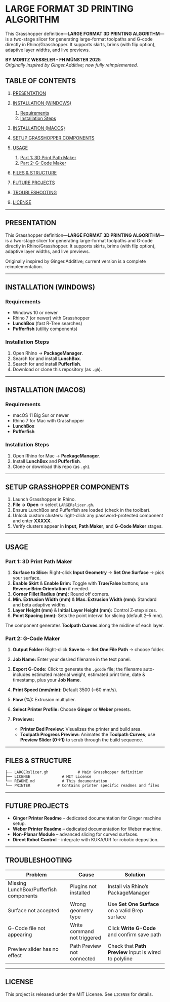 # LARGE FORMAT 3D PRINTING ALGORITHM
  
This Grasshopper definition—**LARGE FORMAT 3D PRINTING ALGORITHM**—is a two-stage slicer for generating large-format toolpaths and G-code directly in Rhino/Grasshopper. It supports skirts, brims (with flip option), adaptive layer widths, and live previews.

**BY MORITZ WESSELER - FH MÜNSTER 2025**  
*Originally inspired by Ginger.Additive; now fully reimplemented.* 

## TABLE OF CONTENTS

1. [PRESENTATION](#presentation)
2. [INSTALLATION (WINDOWS)](#installation-windows)

   1. [Requirements](#requirements)
   2. [Installation Steps](#installation-steps)
3. [INSTALLATION (MACOS)](#installation-macos)
4. [SETUP GRASSHOPPER COMPONENTS](#setup-grasshopper-components)
5. [USAGE](#usage)

   1. [Part 1: 3D Print Path Maker](#part-1-3d-print-path-maker)
   2. [Part 2: G-Code Maker](#part-2-g-code-maker)
6. [FILES & STRUCTURE](#files--structure)
7. [FUTURE PROJECTS](#future-projects)
8. [TROUBLESHOOTING](#troubleshooting)
9. [LICENSE](#license)

---

## PRESENTATION

This Grasshopper definition—**LARGE FORMAT 3D PRINTING ALGORITHM**—is a two-stage slicer for generating large-format toolpaths and G-code directly in Rhino/Grasshopper. It supports skirts, brims (with flip option), adaptive layer widths, and live previews.

Originally inspired by Ginger.Additive; current version is a complete reimplementation.

---

## INSTALLATION (WINDOWS)

### Requirements

* Windows 10 or newer
* Rhino 7 (or newer) with Grasshopper
* **LunchBox** (fast R-Tree searches)
* **Pufferfish** (utility components)

### Installation Steps

1. Open Rhino → **PackageManager**.
2. Search for and install **LunchBox**.
3. Search for and install **Pufferfish**.
4. Download or clone this repository (as `.gh`).

---

## INSTALLATION (MACOS)

### Requirements

* macOS 11 Big Sur or newer
* Rhino 7 for Mac with Grasshopper
* **LunchBox**
* **Pufferfish**

### Installation Steps

1. Open Rhino for Mac → **PackageManager**.
2. Install **LunchBox** and **Pufferfish**.
3. Clone or download this repo (as `.gh`).

---

## SETUP GRASSHOPPER COMPONENTS

1. Launch Grasshopper in Rhino.
2. **File → Open** → select `LARGERslicer.gh`.
3. Ensure LunchBox and Pufferfish are loaded (check in the toolbar).
4. Unlock custom clusters: right-click any password-protected component and enter **XXXXX**.
5. Verify clusters appear in **Input**, **Path Maker**, and **G-Code Maker** stages.

---

## USAGE

### Part 1: 3D Print Path Maker

1. **Surface to Slice:** Right-click **Input Geometry** → **Set One Surface** → pick your surface.
2. **Enable Skirt** & **Enable Brim:** Toggle with **True/False** buttons; use **Reverse Brim Orientation** if needed.
3. **Corner Fillet Radius (mm):** Round off corners.
4. **Min. Extrusion Width (mm)** & **Max. Extrusion Width (mm):** Standard and beta adaptive widths.
5. **Layer Height (mm)** & **Initial Layer Height (mm):** Control Z-step sizes.
6. **Point Spacing (mm):** Sets the point interval for slicing (default 2–5 mm).

The component generates **Toolpath Curves** along the midline of each layer.

### Part 2: G-Code Maker

1. **Output Folder:** Right-click **Save to** → **Set One File Path** → choose folder.
2. **Job Name:** Enter your desired filename in the text panel.
3. **Export G-Code:** Click to generate the `.gcode` file; the filename auto-includes estimated material weight, estimated print time, date & timestamp, plus your **Job Name**.
4. **Print Speed (mm/min):** Default 3500 (\~60 mm/s).
5. **Flow (%):** Extrusion multiplier.
6. **Select Printer Profile:** Choose **Ginger** or **Weber** presets.
7. **Previews:**

   * **Printer Bed Preview:** Visualizes the printer and build area.
   * **Toolpath Progress Preview:** Animates the **Toolpath Curves**; use **Preview Slider (0→1)** to scrub through the build sequence.

---

## FILES & STRUCTURE

```text
├── LARGERslicer.gh             # Main Grasshopper definition
├── LICENSE              # MIT License
└── README.md            # This documentation
└── PRINTER            # Contains printer specific readmes and files

```

---

## FUTURE PROJECTS

* **Ginger Printer Readme** – dedicated documentation for Ginger machine setup.
* **Weber Printer Readme** – dedicated documentation for Weber machine.
* **Non-Planar Module** – advanced slicing for curved surfaces.
* **Direct Robot Control** – integrate with KUKA/UR for robotic deposition.

---

## TROUBLESHOOTING

| Problem                                | Cause                          | Solution                                               |
| -------------------------------------- | ------------------------------ | ------------------------------------------------------ |
| Missing LunchBox/Pufferfish components | Plugins not installed          | Install via Rhino’s PackageManager                     |
| Surface not accepted                   | Wrong geometry type            | Use **Set One Surface** on a valid Brep surface        |
| G-Code file not appearing              | Write command not triggered    | Click **Write G-Code** and confirm save path           |
| Preview slider has no effect           | Path Preview not connected     | Check that **Path Preview** input is wired to polyline |

---

## LICENSE

This project is released under the MIT License. See `LICENSE` for details.
